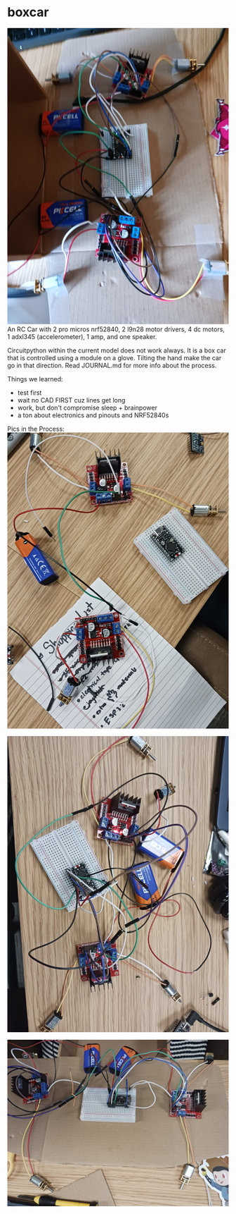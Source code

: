 # boxcar
![alt text](images/20250714_084626.jpg)
An RC Car with 2 pro micros nrf52840, 2 l9n28 motor drivers, 4 dc motors, 1 adxl345 (accelerometer), 1 amp, and one speaker. 

Circuitpython within the current model does not work always.
It is a box car that is controlled using a module on a glove. Tilting the hand make the car go in that direction. Read JOURNAL.md for more info about the process.

Things we learned:
- test first
- wait no CAD FIRST cuz lines get long
- work, but don't compromise sleep + brainpower
- a ton about electronics and pinouts and NRF52840s

Pics in the Process:
![alt text](<images/20250714_024453 (1).jpg>) 

![alt text](<images/20250714_034540 (1).jpg>) 

![alt text](<images/20250714_041952 (1).jpg>)
